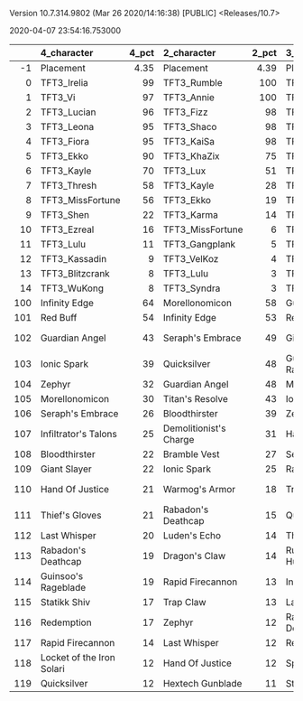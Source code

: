Version 10.7.314.9802 (Mar 26 2020/14:16:38) [PUBLIC] <Releases/10.7>

2020-04-07 23:54:16.753000

|     | 4_character               |   4_pct | 2_character            |   2_pct | 3_character         |   3_pct | 1_character         |   1_pct |
|----:|:--------------------------|--------:|:-----------------------|--------:|:--------------------|--------:|:--------------------|--------:|
|  -1 | Placement                 |    4.35 | Placement              |    4.39 | Placement           |    4.45 | Placement           |    4.49 |
|   0 | TFT3_Irelia               |   99    | TFT3_Rumble            |  100    | TFT3_Blitzcrank     |   90    | TFT3_Mordekaiser    |   98    |
|   1 | TFT3_Vi                   |   97    | TFT3_Annie             |  100    | TFT3_MissFortune    |   86    | TFT3_Karma          |   97    |
|   2 | TFT3_Lucian               |   96    | TFT3_Fizz              |   98    | TFT3_Vi             |   82    | TFT3_Jhin           |   96    |
|   3 | TFT3_Leona                |   95    | TFT3_Shaco             |   98    | TFT3_ChoGath        |   79    | TFT3_Ashe           |   93    |
|   4 | TFT3_Fiora                |   95    | TFT3_KaiSa             |   98    | TFT3_Ezreal         |   76    | TFT3_Lulu           |   70    |
|   5 | TFT3_Ekko                 |   90    | TFT3_KhaZix            |   75    | TFT3_Malphite       |   75    | TFT3_Jayce          |   59    |
|   6 | TFT3_Kayle                |   70    | TFT3_Lux               |   51    | TFT3_Jinx           |   63    | TFT3_WuKong         |   58    |
|   7 | TFT3_Thresh               |   58    | TFT3_Kayle             |   28    | TFT3_Kayle          |   46    | TFT3_Lux            |   44    |
|   8 | TFT3_MissFortune          |   56    | TFT3_Ekko              |   19    | TFT3_Lucian         |   38    | TFT3_Shaco          |   43    |
|   9 | TFT3_Shen                 |   22    | TFT3_Karma             |   14    | TFT3_Shen           |   35    | TFT3_JarvanIV       |   39    |
|  10 | TFT3_Ezreal               |   16    | TFT3_MissFortune       |    6    | TFT3_Graves         |   33    | TFT3_Poppy          |   35    |
|  11 | TFT3_Lulu                 |   11    | TFT3_Gangplank         |    5    | TFT3_Irelia         |   30    | TFT3_Leona          |   22    |
|  12 | TFT3_Kassadin             |    9    | TFT3_VelKoz            |    4    | TFT3_Thresh         |   22    | TFT3_Thresh         |   10    |
|  13 | TFT3_Blitzcrank           |    8    | TFT3_Lulu              |    3    | TFT3_WuKong         |   20    | TFT3_Kassadin       |    8    |
|  14 | TFT3_WuKong               |    8    | TFT3_Syndra            |    3    | TFT3_Lulu           |   14    | TFT3_Soraka         |    7    |
| 100 | Infinity Edge             |   64    | Morellonomicon         |   58    | Guardian Angel      |   53    | Guardian Angel      |   71    |
| 101 | Red Buff                  |   54    | Infinity Edge          |   53    | Red Buff            |   52    | Infinity Edge       |   68    |
| 102 | Guardian Angel            |   43    | Seraph's Embrace       |   49    | Giant Slayer        |   51    | Runaan's Hurricane  |   46    |
| 103 | Ionic Spark               |   39    | Quicksilver            |   48    | Guinsoo's Rageblade |   39    | Morellonomicon      |   43    |
| 104 | Zephyr                    |   32    | Guardian Angel         |   48    | Morellonomicon      |   32    | Last Whisper        |   42    |
| 105 | Morellonomicon            |   30    | Titan's Resolve        |   43    | Ionic Spark         |   30    | Ionic Spark         |   29    |
| 106 | Seraph's Embrace          |   26    | Bloodthirster          |   39    | Zephyr              |   30    | Seraph's Embrace    |   25    |
| 107 | Infiltrator's Talons      |   25    | Demolitionist's Charge |   31    | Hand Of Justice     |   29    | Bloodthirster       |   24    |
| 108 | Bloodthirster             |   22    | Bramble Vest           |   27    | Seraph's Embrace    |   28    | Spear of Shojin     |   21    |
| 109 | Giant Slayer              |   22    | Ionic Spark            |   25    | Rapid Firecannon    |   27    | Zephyr              |   21    |
| 110 | Hand Of Justice           |   21    | Warmog's Armor         |   18    | Trap Claw           |   24    | Guinsoo's Rageblade |   18    |
| 111 | Thief's Gloves            |   21    | Rabadon's Deathcap     |   15    | Quicksilver         |   24    | Redemption          |   18    |
| 112 | Last Whisper              |   20    | Luden's Echo           |   14    | Thief's Gloves      |   23    | Trap Claw           |   17    |
| 113 | Rabadon's Deathcap        |   19    | Dragon's Claw          |   14    | Runaan's Hurricane  |   21    | Bramble Vest        |   17    |
| 114 | Guinsoo's Rageblade       |   19    | Rapid Firecannon       |   13    | Infinity Edge       |   20    | Warmog's Armor      |   16    |
| 115 | Statikk Shiv              |   17    | Trap Claw              |   13    | Last Whisper        |   16    | Quicksilver         |   15    |
| 116 | Redemption                |   17    | Zephyr                 |   12    | Rabadon's Deathcap  |   15    | Dragon's Claw       |   14    |
| 117 | Rapid Firecannon          |   14    | Last Whisper           |   12    | Redemption          |   15    | Dark Star's Heart   |   14    |
| 118 | Locket of the Iron Solari |   12    | Hand Of Justice        |   12    | Spear of Shojin     |   14    | Titan's Resolve     |   14    |
| 119 | Quicksilver               |   12    | Hextech Gunblade       |   11    | Statikk Shiv        |   13    | Hand Of Justice     |   13    |
